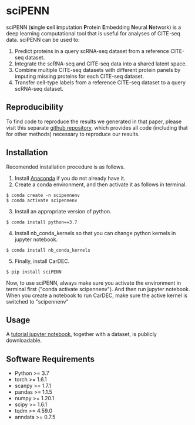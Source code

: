 # sciPENN

sciPENN (**s**ingle **c**ell **i**mputation **P**rotein **E**mbedding **N**eural **N**etwork) is a deep learning computational tool that is useful for analyses of CITE-seq data. sciPENN can be used to:

1. Predict proteins in a query scRNA-seq dataset from a reference CITE-seq dataset.
2. Integrate the scRNA-seq and CITE-seq data into a shared latent space.
3. Combine multiple CITE-seq datasets with different protein panels by imputing missing proteins for each CITE-seq dataset.
4. Transfer cell-type labels from a reference CITE-seq dataset to a query scRNA-seq dataset.

## Reproducibility

To find code to reproduce the results we generated in that paper, please visit this separate [github repository](https://github.com/jlakkis/CarDEC_Codes), which provides all code (including that for other methods) necessary to reproduce our results.

## Installation

Recomended installation procedure is as follows. 

1. Install [Anaconda](https://www.anaconda.com/products/individual) if you do not already have it. 
2. Create a conda environment, and then activate it as follows in terminal.

```
$ conda create -n scipennenv
$ conda activate scipennenv
```

3. Install an appropriate version of python.

```
$ conda install python==3.7
```

4. Install nb_conda_kernels so that you can change python kernels in jupyter notebook.

```
$ conda install nb_conda_kernels
```

5. Finally, install CarDEC.

```
$ pip install sciPENN
```

Now, to use sciPENN, always make sure you activate the environment in terminal first ("conda activate scipennenv"). And then run jupyter notebook. When you create a notebook to run CarDEC, make sure the active kernel is switched to "scipennenv"

## Usage

A [tutorial jupyter notebook](https://drive.google.com/drive/folders/19VVOoq4XSdDFRZDou-VbTMyV2Na9z53O?usp=sharing), together with a dataset, is publicly downloadable.

## Software Requirements

- Python >= 3.7
- torch >= 1.6.1
- scanpy >= 1.7.1
- pandas >= 1.1.5
- numpy >= 1.20.1
- scipy >= 1.6.1
- tqdm >= 4.59.0
- anndata >= 0.7.5